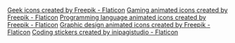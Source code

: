 <a href="https://www.flaticon.com/free-icons/geek" title="geek icons">Geek icons created by Freepik - Flaticon</a>
<a href="https://www.flaticon.com/free-animated-icons/gaming" title="gaming animated icons">Gaming animated icons created by Freepik - Flaticon</a>
<a href="https://www.flaticon.com/free-animated-icons/programming-language" title="programming language animated icons">Programming language animated icons created by Freepik - Flaticon</a>
<a href="https://www.flaticon.com/free-animated-icons/graphic-design" title="graphic design animated icons">Graphic design animated icons created by Freepik - Flaticon</a>
<a href="https://www.flaticon.com/free-stickers/coding" title="coding stickers">Coding stickers created by inipagistudio - Flaticon</a>